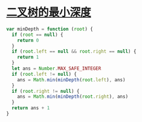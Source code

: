 # [二叉树的最小深度](https://leetcode-cn.com/problems/minimum-depth-of-binary-tree/)

```js
var minDepth = function (root) {
  if (root == null) {
    return 0
  }
  if (root.left == null && root.right == null) {
    return 1
  }
  let ans = Number.MAX_SAFE_INTEGER
  if (root.left != null) {
    ans = Math.min(minDepth(root.left), ans)
  }
  if (root.right != null) {
    ans = Math.min(minDepth(root.right), ans)
  }
  return ans + 1
}
```
